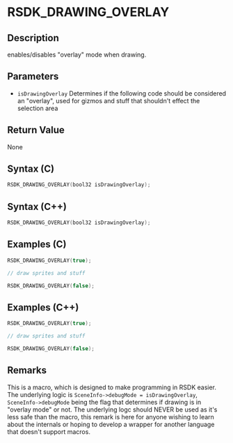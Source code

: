 # RSDK_DRAWING_OVERLAY

## Description
enables/disables "overlay" mode when drawing.

## Parameters

- `isDrawingOverlay`
Determines if the following code should be considered an "overlay", used for gizmos and stuff that shouldn't effect the selection area

## Return Value
None

## Syntax (C)
```c
RSDK_DRAWING_OVERLAY(bool32 isDrawingOverlay);
```

## Syntax (C++)
```cpp
RSDK_DRAWING_OVERLAY(bool32 isDrawingOverlay);
```

## Examples (C)
```c
RSDK_DRAWING_OVERLAY(true);

// draw sprites and stuff

RSDK_DRAWING_OVERLAY(false);
```

## Examples (C++)
```cpp
RSDK_DRAWING_OVERLAY(true);

// draw sprites and stuff

RSDK_DRAWING_OVERLAY(false);
```

## Remarks
This is a macro, which is designed to make programming in RSDK easier. The underlying logic is `SceneInfo->debugMode = isDrawingOverlay`, `SceneInfo->debugMode` being the flag that determines if drawing is in "overlay mode" or not. The underlying logc should NEVER be used as it's less safe than the macro, this remark is here for anyone wishing to learn about the internals or hoping to develop a wrapper for another language that doesn't support macros.